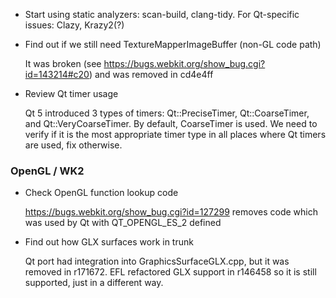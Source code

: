 * Start using static analyzers: scan-build, clang-tidy. For Qt-specific issues: Clazy, Krazy2(?)

* Find out if we still need TextureMapperImageBuffer (non-GL code path)

    It was broken (see https://bugs.webkit.org/show_bug.cgi?id=143214#c20) and was removed in cd4e4ff

* Review Qt timer usage

    Qt 5 introduced 3 types of timers: Qt::PreciseTimer, Qt::CoarseTimer, and Qt::VeryCoarseTimer. By default, CoarseTimer is used. We need to verify if it is the most appropriate timer type in all places where Qt timers are used, fix otherwise.

### OpenGL / WK2

* Check OpenGL function lookup code

    https://bugs.webkit.org/show_bug.cgi?id=127299 removes code which was used by Qt with QT_OPENGL_ES_2 defined

* Find out how GLX surfaces work in trunk

    Qt port had integration into GraphicsSurfaceGLX.cpp, but it was removed in r171672. EFL refactored GLX support in r146458 so it is still supported, just in a different way.